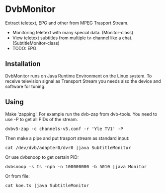 # DvbMonitor

Extract teletext, EPG and other from MPEG Trasport Stream.

- Monitoring teletext with many special data. (Monitor-class)
- View teletext subtitles from multiple tv-channel like a chat. (SubtitleMonitor-class)
- TODO: EPG

## Installation

DvbMonitor runs on Java Runtime Environment on the Linux system. To receive television signal as Transport Stream you needs also the device and software for tuning.

## Using

Make 'zapping'. For example run the dvb-zap from dvb-tools. You need to use -P to get all PIDs of the stream.

<pre>
dvbv5-zap -c channels-v5.conf -r 'Yle TV1' -P
</pre>

Then make a pipe and put trasport stream as standard input:

<pre>
cat /dev/dvb/adapter0/dvr0 |java SubtitleMonitor
</pre>

Or use dvbsnoop to get certain PID:

<pre>
dvbsnoop -s ts -nph -n 100000000 -b 5010 |java Monitor
</pre>

Or from file:

<pre>
cat koe.ts |java SubtitleMonitor
</pre>